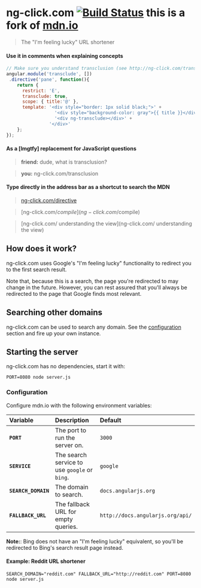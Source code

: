 # ng-click.com [![Build Status](https://secure.travis-ci.org/gdi2290/ng-click.png?branch=master)](http://travis-ci.org/gdi2290/ng-click) this is a fork of [mdn.io](https://github.com/gdi2290/mdn.io)
> The "I'm feeling lucky" URL shortener

#### Use it in comments when explaining concepts

```javascript
// Make sure you understand transclusion (see http://ng-click.com/transclusion)
angular.module('transclude', [])
 .directive('pane', function(){
    return {
      restrict: 'E',
      transclude: true,
      scope: { title:'@' },
      template: '<div style="border: 1px solid black;">' +
                  '<div style="background-color: gray">{{ title }}</div>' +
                  '<div ng-transclude></div>' +
                '</div>'
    };
});
```

#### As a [lmgtfy] replacement for JavaScript questions

> **friend:** dude, what is transclusion?

> **you:** ng-click.com/transclusion

#### Type directly in the address bar as a shortcut to search the MDN

> [ng-click.com/directive](ng-click.com/directive)

> [ng-click.com/$compile](ng-click.com/$compile)

> [ng-click.com/ understanding the view](ng-click.com/ understanding the view)


## How does it work?

ng-click.com uses Google's "I'm feeling lucky" functionality to redirect you to the first search result.

Note that, because this is a search, the page you're redirected to may change in the future. However, you can rest assured that you'll always be redirected to the page that Google finds most relevant.


## Searching other domains

ng-click.com can be used to search any domain. See the [configuration](#configuration) section and fire up your own instance.


## Starting the server

ng-click.com has no dependencies, start it with:

`PORT=8080 node server.js`

### Configuration

Configure mdn.io with the following environment variables:

| Variable            | Description                                   | Default                                               |
|:------------------- |:--------------------------------------------- |:----------------------------------------------------- |
| **`PORT`**          | The port to run the server on.                | `3000`                                                |
| **`SERVICE`**       | The search service to use `google` or `bing`. | `google`                                              |
| **`SEARCH_DOMAIN`** | The domain to search.                         | `docs.angularjs.org   `                               |
| **`FALLBACK_URL`**  | The fallback URL for empty queries.           | `http://docs.angularjs.org/api/`                     |

**Note:**: Bing does not have an "I'm feeling lucky" equivalent, so you'll be redirected to Bing's search result page instead.

#### Example: Reddit URL shortener

`SEARCH_DOMAIN="reddit.com" FALLBACK_URL="http://reddit.com" PORT=8080 node server.js`


[Angular API Documentation]: http://docs.angularjs.org/api/
[Google Web Search API]: https://developers.google.com/web-search/docs/
